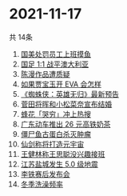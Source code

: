 # 2021-11-17
  共 14条

  <!-- BEGIN -->
  <!-- 最后更新时间:Wed Nov 17 2021 08:13:07 GMT+0000 (Coordinated Universal Time) -->
  1. [国美处罚员工上班摸鱼](https://www.zhihu.com/search?q=国美)
1. [国足 1:1 战平澳大利亚](https://www.zhihu.com/search?q=中国男足)
1. [陈漫作品遭质疑](https://www.zhihu.com/search?q=陈漫)
1. [如果贾宝玉开 EVA 会怎样](https://www.zhihu.com/search?q=贾宝玉)
1. [《蜘蛛侠：英雄无归》最新预告](https://www.zhihu.com/search?q=蜘蛛侠)
1. [菅田将晖和小松菜奈宣布结婚](https://www.zhihu.com/search?q=菅田将晖)
1. [蜂花「哭穷」冲上热搜](https://www.zhihu.com/search?q=蜂花)
1. [广东动车推出 26 元高铁奶茶](https://www.zhihu.com/search?q=高铁奶茶)
1. [僵尸鱼古蛋白杀灭肿瘤](https://www.zhihu.com/search?q=僵尸鱼)
1. [仙剑称将打造元宇宙](https://www.zhihu.com/search?q=仙剑奇侠传)
1. [王健林称王思聪没兴趣接班](https://www.zhihu.com/search?q=王健林)
1. [江苏盐城发生 5.0 级地震](https://www.zhihu.com/search?q=盐城地震)
1. [李铁赛后发布会](https://www.zhihu.com/search?q=李铁)
1. [冬季洗澡频率](https://www.zhihu.com/search?q=冬季洗澡)
  <!-- END -->
  